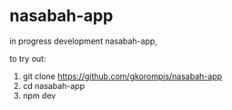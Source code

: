 # nasabah-app
in progress development nasabah-app,

to try out:

1. git clone https://github.com/gkorompis/nasabah-app
2. cd nasabah-app
3. npm dev
